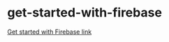 # get-started-with-firebase
<a href="https://get-started-with-firebase.netlify.app/">Get started with Firebase link</a>
